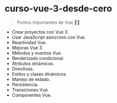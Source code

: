 # curso-vue-3-desde-cero

> Puntos importantes de Vue 👏🏻

* Crear proyectos con Vue 3.
* Usar JavaScript asíncrono con Vue.
* Reactividad Vue.
* Mejoras Vue 3.
* Métodos y eventos Vue.
* Renderizado condicional.
* Atributos dinámicos.
* Directivas.
* Estilos y clases dinámicos.
* Manejo de estado.
* Persistencia.
* Transiciones Vue.
* Componentes Vue.


